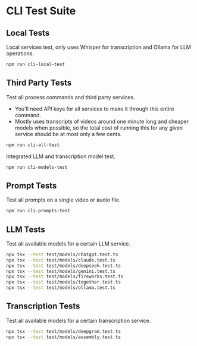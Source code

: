 # CLI Test Suite

## Local Tests

Local services test, only uses Whisper for transcription and Ollama for LLM operations.

```bash
npm run cli-local-test
```

## Third Party Tests

Test all process commands and third party services.

- You'll need API keys for all services to make it through this entire command.
- Mostly uses transcripts of videos around one minute long and cheaper models when possible, so the total cost of running this for any given service should be at most only a few cents.

```bash
npm run cli-all-test
```

Integrated LLM and transcription model test.

```bash
npm run cli-models-test
```

## Prompt Tests

Test all prompts on a single video or audio file.

```bash
npm run cli-prompts-test
```

## LLM Tests

Test all available models for a certain LLM service.

```bash
npx tsx --test test/models/chatgpt.test.ts
npx tsx --test test/models/claude.test.ts
npx tsx --test test/models/deepseek.test.ts
npx tsx --test test/models/gemini.test.ts
npx tsx --test test/models/fireworks.test.ts
npx tsx --test test/models/together.test.ts
npx tsx --test test/models/ollama.test.ts
```

## Transcription Tests

Test all available models for a certain transcription service.

```bash
npx tsx --test test/models/deepgram.test.ts
npx tsx --test test/models/assembly.test.ts
```